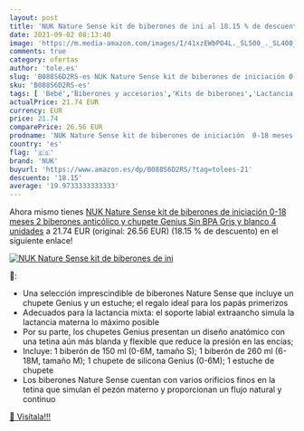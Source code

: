 ```yaml
---
layout: post
title: 'NUK Nature Sense kit de biberones de ini al 18.15 % de descuento'
date: 2021-09-02 08:13:40
image: 'https://m.media-amazon.com/images/I/41xzEWbPO4L._SL500_._SL400_.jpg'
comments: true
category: ofertas
author: 'tole.es'
slug: 'B088S6D2RS-es NUK Nature Sense kit de biberones de iniciación 0-18 meses...'
sku: 'B088S6D2RS-es'
tags: [ 'Bebé','Biberones y accesorios','Kits de biberones','Lactancia y alimentación','biberones','chupete','nuk', ]
actualPrice: 21.74 EUR
currency: EUR
price: 21.74
comparePrice: 26.56 EUR
prodname: 'NUK Nature Sense kit de biberones de iniciación  0-18 meses  2 biberones anticólico y chupete Genius  Sin BPA  Gris y blanco  4 unidades'
country: 'es'
flag: '🇪🇸'
brand: 'NUK'
buyurl: 'https://www.amazon.es/dp/B088S6D2RS/?tag=tolees-21'
descuento: '18.15'
average: '19.9733333333333'
---
```


Ahora mismo tienes [NUK Nature Sense kit de biberones de iniciación  0-18 meses  2 biberones anticólico y chupete Genius  Sin BPA  Gris y blanco  4 unidades](https://www.amazon.es/dp/B088S6D2RS/?tag=tolees-21) a 21.74 EUR (original: 26.56 EUR) (18.15 %  de descuento) en el siguiente enlace!

[![NUK Nature Sense kit de biberones de ini](https://m.media-amazon.com/images/I/41xzEWbPO4L._SL500_._SL400_.jpg)](https://www.amazon.es/dp/B088S6D2RS/?tag=tolees-21)

🔎:

- Una selección imprescindible de biberones Nature Sense que incluye un chupete Genius y un estuche; el regalo ideal para los papás primerizos
- Adecuados para la lactancia mixta: el soporte labial extraancho simula la lactancia materna lo máximo posible
- Por su parte, los chupetes Genius presentan un diseño anatómico con una tetina aún más blanda y flexible que reduce la presión en las encías;
- Incluye: 1 biberón de 150 ml (0-6M, tamaño S); 1 biberón de 260 ml (6-18M, tamaño M); 1 chupete de silicona Genius (0-6M); 1 estuche de chupete
- Los biberones Nature Sense cuentan con varios orificios finos en la tetina que simulan el pezón materno y proporcionan un flujo natural y continuo

[🛒 Visítala!!!](https://www.amazon.es/dp/B088S6D2RS/?tag=tolees-21)
